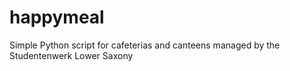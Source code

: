 # happymeal
Simple Python script for cafeterias and canteens managed by the Studentenwerk Lower Saxony 
